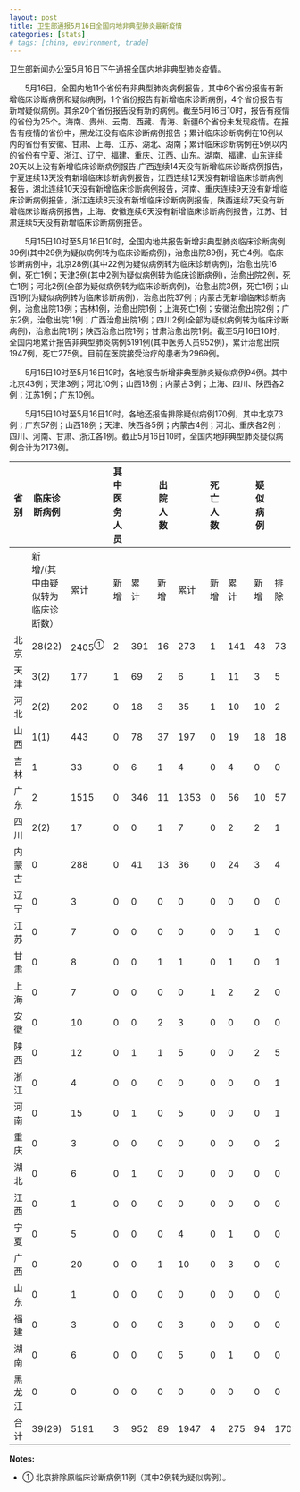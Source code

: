 ```yaml
---
layout: post
title: 卫生部通报5月16日全国内地非典型肺炎最新疫情
categories: [stats]
# tags: [china, environment, trade]
---
```


卫生部新闻办公室5月16日下午通报全国内地非典型肺炎疫情。

　　5月16日，全国内地11个省份有非典型肺炎病例报告，其中6个省份报告有新增临床诊断病例和疑似病例，1个省份报告有新增临床诊断病例，4个省份报告有新增疑似病例。其余20个省份报告没有新的病例。截至5月16日10时，报告有疫情的省份为25个。海南、贵州、云南、西藏、青海、新疆6个省份未发现疫情。在报告有疫情的省份中，黑龙江没有临床诊断病例报告；累计临床诊断病例在10例以内的省份有安徽、甘肃、上海、江苏、湖北、湖南；累计临床诊断病例在5例以内的省份有宁夏、浙江、辽宁、福建、重庆、江西、山东。湖南、福建、山东连续20天以上没有新增临床诊断病例报告,广西连续14天没有新增临床诊断病例报告，宁夏连续13天没有新增临床诊断病例报告，江西连续12天没有新增临床诊断病例报告，湖北连续10天没有新增临床诊断病例报告，河南、重庆连续9天没有新增临床诊断病例报告，浙江连续8天没有新增临床诊断病例报告，陕西连续7天没有新增临床诊断病例报告，上海、安徽连续6天没有新增临床诊断病例报告，江苏、甘肃连续5天没有新增临床诊断病例报告。

　　5月15日10时至5月16日10时，全国内地共报告新增非典型肺炎临床诊断病例39例(其中29例为疑似病例转为临床诊断病例)，治愈出院89例，死亡4例。临床诊断病例中，北京28例(其中22例为疑似病例转为临床诊断病例)，治愈出院16例，死亡1例；天津3例(其中2例为疑似病例转为临床诊断病例)，治愈出院2例，死亡1例；河北2例(全部为疑似病例转为临床诊断病例)，治愈出院3例，死亡1例；山西1例(为疑似病例转为临床诊断病例)，治愈出院37例；内蒙古无新增临床诊断病例，治愈出院13例；吉林1例，治愈出院1例；上海死亡1例；安徽治愈出院2例；广东2例，治愈出院11例；广西治愈出院1例；四川2例(全部为疑似病例转为临床诊断病例)，治愈出院1例；陕西治愈出院1例；甘肃治愈出院1例。截至5月16日10时，全国内地累计报告非典型肺炎病例5191例(其中医务人员952例)，累计治愈出院1947例，死亡275例。目前在医院接受治疗的患者为2969例。

　　5月15日10时至5月16日10时，各地报告新增非典型肺炎疑似病例94例。其中北京43例；天津3例；河北10例；山西18例；内蒙古3例；上海、四川、陕西各2例；江苏1例；广东10例。

　　5月15日10时至5月16日10时，各地还报告排除疑似病例170例，其中北京73例；广东57例；山西18例；天津、陕西各5例；内蒙古4例；河北、重庆各2例；四川、河南、甘肃、浙江各1例。截止5月16日10时，全国内地非典型肺炎疑似病例合计为2173例。


| 省 别 | 临床诊断病例            |                  | 其中医务人员 |     | 出院人数 |      | 死亡人数 |     | 疑似病例 |     |      |
| --- | ----------------- | ---------------- | ------ | --- | ---- | ---- | ---- | --- | ---- | --- | ---- |
|     | 新增/(其中由疑似转为临床诊断数） | 累计               | 新增     | 累计  | 新增   | 累计   | 新增   | 累计  | 新增   | 排除  | 合计   |
| 北京  | 28(22)            | 2405<sup>①</sup> | 2      | 391 | 16   | 273  | 1    | 141 | 43   | 73  | 1265 |
| 天津  | 3(2)              | 177              | 1      | 69  | 2    | 6    | 1    | 11  | 3    | 5   | 97   |
| 河北  | 2(2)              | 202              | 0      | 18  | 3    | 35   | 1    | 10  | 10   | 2   | 103  |
| 山西  | 1(1)              | 443              | 0      | 78  | 37   | 197  | 0    | 19  | 18   | 18  | 83   |
| 吉林  | 1                 | 33               | 0      | 6   | 1    | 4    | 0    | 4   | 0    | 0   | 6    |
| 广东  | 2                 | 1515             | 0      | 346 | 11   | 1353 | 0    | 56  | 10   | 57  | 320  |
| 四川  | 2(2)              | 17               | 0      | 0   | 1    | 7    | 0    | 2   | 2    | 1   | 13   |
| 内蒙古 | 0                 | 288              | 0      | 41  | 13   | 36   | 0    | 24  | 3    | 4   | 172  |
| 辽宁  | 0                 | 3                | 0      | 0   | 0    | 0    | 0    | 0   | 0    | 0   | 4    |
| 江苏  | 0                 | 7                | 0      | 0   | 0    | 0    | 0    | 0   | 1    | 0   | 20   |
| 甘肃  | 0                 | 8                | 0      | 0   | 1    | 1    | 0    | 1   | 0    | 1   | 1    |
| 上海  | 0                 | 7                | 0      | 0   | 0    | 0    | 1    | 2   | 2    | 0   | 12   |
| 安徽  | 0                 | 10               | 0      | 0   | 2    | 3    | 0    | 0   | 0    | 0   | 11   |
| 陕西  | 0                 | 12               | 0      | 1   | 1    | 5    | 0    | 0   | 2    | 5   | 17   |
| 浙江  | 0                 | 4                | 0      | 0   | 0    | 0    | 0    | 0   | 0    | 1   | 3    |
| 河南  | 0                 | 15               | 0      | 1   | 0    | 5    | 0    | 0   | 0    | 1   | 9    |
| 重庆  | 0                 | 3                | 0      | 0   | 0    | 0    | 0    | 0   | 0    | 2   | 7    |
| 湖北  | 0                 | 6                | 0      | 1   | 0    | 0    | 0    | 0   | 0    | 0   | 15   |
| 江西  | 0                 | 1                | 0      | 0   | 0    | 0    | 0    | 0   | 0    | 0   | 1    |
| 宁夏  | 0                 | 5                | 0      | 0   | 0    | 4    | 0    | 1   | 0    | 0   | 2    |
| 广西  | 0                 | 20               | 0      | 0   | 1    | 10   | 0    | 3   | 0    | 0   | 4    |
| 山东  | 0                 | 1                | 0      | 0   | 0    | 0    | 0    | 0   | 0    | 0   | 1    |
| 福建  | 0                 | 3                | 0      | 0   | 0    | 3    | 0    | 0   | 0    | 0   | 1    |
| 湖南  | 0                 | 6                | 0      | 0   | 0    | 5    | 0    | 1   | 0    | 0   | 2    |
| 黑龙江 | 0                 | 0                | 0      | 0   | 0    | 0    | 0    | 0   | 0    | 0   | 4    |
| 合 计 | 39(29)            | 5191             | 3      | 952 | 89   | 1947 | 4    | 275 | 94   | 170 | 2173 |



**Notes:**
- ① 北京排除原临床诊断病例11例（其中2例转为疑似病例）。
